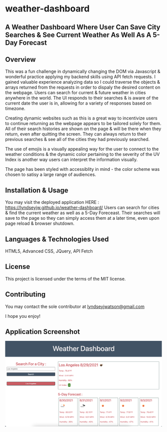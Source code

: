 # weather-dashboard

## A Weather Dashboard Where User Can Save City Searches &amp; See Current Weather As Well As A 5-Day Forecast

## Overview

This was a fun challenge in dynamically changing the DOM via Javascript & wonderful practice applying my backend skills using API fetch requests. I gained valuable experience analyzing data so I could traverse the objects & arrays returned from the requests in order to dispaly the desired content on the webpage. Users can search for current & future weather in cities anywhere in the world. The UI responds to their searches & is aware of the current date the user is in, allowing for a variety of responses based on timezone. 

Creating dynamic websites such as this is a great way to incentivize users to continue returning as the webpage appears to be tailored solely for them. All of their search histories are shown on the page & will be there when they return, even after quitting the screen. They can always return to their previous searches & see all of the cities they had previously searched.

The use of emojis is a visually appealing way for the user to connect to the weather conditions & the dynamic color pertaining to the severity of the UV Index is another way users can interpret the information visually.

The page has been styled with accessiblity in mind - the color scheme was chosen to satisy a large range of audiences.

## Installation & Usage 

You may visit the deployed application HERE : https://lyndseyjw.github.io/weather-dashboard/
Users can search for cities & find the current weather as well as a 5-Day Foreceast. Their searches will save to the page so they can simply access them at a later time, even upon page reload & browser shutdown.

## Languages & Technologies Used

HTML5, Advanced CSS, JQuery, API Fetch

## License

This project is licensed under the terms of the MIT license.

## Contributing

You may contact the sole contributor at lyndseyjwatson@gmail.com

I hope you enjoy!

## Application Screenshot

![Weather Dashboard](./assets/images/weather-dashboard.png)
